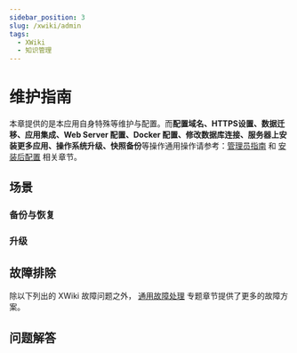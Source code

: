 ```yaml
---
sidebar_position: 3
slug: /xwiki/admin
tags:
  - XWiki
  - 知识管理
---
```


# 维护指南

本章提供的是本应用自身特殊等维护与配置。而**配置域名、HTTPS设置、数据迁移、应用集成、Web Server 配置、Docker 配置、修改数据库连接、服务器上安装更多应用、操作系统升级、快照备份**等操作通用操作请参考：[管理员指南](../administrator) 和 [安装后配置](../install/setup) 相关章节。

## 场景

### 备份与恢复

### 升级

## 故障排除

除以下列出的 XWiki 故障问题之外， [通用故障处理](../troubleshoot) 专题章节提供了更多的故障方案。  

## 问题解答

